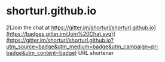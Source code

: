 # shorturl.github.io

[![Join the chat at https://gitter.im/shorturl/shorturl.github.io](https://badges.gitter.im/Join%20Chat.svg)](https://gitter.im/shorturl/shorturl.github.io?utm_source=badge&utm_medium=badge&utm_campaign=pr-badge&utm_content=badge)
URL shortener
